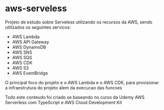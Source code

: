 # aws-serveless
Projeto de estudo sobre Serveless utilizando os recursos da AWS, sendo utilizados
os seguintes servicos:

- AWS Lambda
- AWS API Gateway
- AWS DynamoDB
- AWS SNS
- AWS SQS
- AWS CDK
- AWS S3
- AWS EventBridge

O principal foco do projeto e o AWS Lambda e o AWS CDK, para provisionar a infraestrutura
do projeto alem da execucao das funcoes

Todo este conteudo foi criado se baseando no curso da Udemy AWS Serverless com TypeScript e AWS Cloud Development Kit
